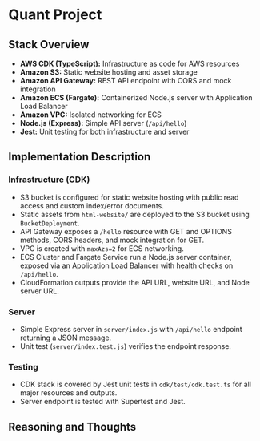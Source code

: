 # Quant Project

## Stack Overview

- **AWS CDK (TypeScript):** Infrastructure as code for AWS resources
- **Amazon S3:** Static website hosting and asset storage
- **Amazon API Gateway:** REST API endpoint with CORS and mock integration
- **Amazon ECS (Fargate):** Containerized Node.js server with Application Load Balancer
- **Amazon VPC:** Isolated networking for ECS
- **Node.js (Express):** Simple API server (`/api/hello`)
- **Jest:** Unit testing for both infrastructure and server

## Implementation Description

### Infrastructure (CDK)
- S3 bucket is configured for static website hosting with public read access and custom index/error documents.
- Static assets from `html-website/` are deployed to the S3 bucket using `BucketDeployment`.
- API Gateway exposes a `/hello` resource with GET and OPTIONS methods, CORS headers, and mock integration for GET.
- VPC is created with `maxAzs=2` for ECS networking.
- ECS Cluster and Fargate Service run a Node.js server container, exposed via an Application Load Balancer with health checks on `/api/hello`.
- CloudFormation outputs provide the API URL, website URL, and Node server URL.

### Server
- Simple Express server in `server/index.js` with `/api/hello` endpoint returning a JSON message.
- Unit test (`server/index.test.js`) verifies the endpoint response.

### Testing
- CDK stack is covered by Jest unit tests in `cdk/test/cdk.test.ts` for all major resources and outputs.
- Server endpoint is tested with Supertest and Jest.

## Reasoning and Thoughts

<!-- TODO: Add reasoning and architectural decisions here. -->
